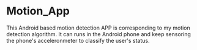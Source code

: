 # Motion_App
This Android based motion detection APP is corresponding to my motion detection algorithm.
It can runs in the Android phone and keep sensoring the phone's acceleronmeter to classify the user's status.
